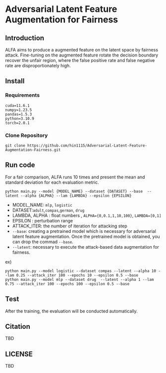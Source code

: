 # Adversarial Latent Feature Augmentation for Fairness
## Introduction
ALFA aims to produce a augmented feature on the latent space by fairness attack. Fine-tuning on the augmented feature rotate the decision boundary recover the unfair region, where the false positive rate and false negative rate are disproportionately high.

## Install
### Requirements
  ```
cuda=11.6.1
numpy=1.23.5
pandas=1.5.3
python=3.10.9
torch=2.0.1
  ```
### Clone Repository
```
git clone https://github.com/hin1115/Adversarial-Latent-Feature-Augmentation-Fairness.git
```

## Run code
For a fair comparison, ALFA runs 10 times and present the mean and standard deviation for each evaluation metric.
```
python main.py --model {MODEL_NAME} --dataset {DATASET} --base  --latent --alpha {ALPHA} --lam {LAMBDA} --epsilon {EPSILON}
```
- MODEL_NAME: ```mlp```, ```logistic```
- DATASET:```adult```,```compas```,```german```, ```drug```
- LAMBDA, ALPHA : float numbers , ```ALPHA={0,0.1,1,10,100}```,  ```LAMBDA=[0,1]```
- EPSILON : perturbation range
- ATTACK_ITER: the number of iteration for attacking step
- ```--base```: creating a pretrained model which is necessary for adversarial latent feature augmentation. Once the pretrained model is obtained, you can drop the commad ```--base```.
- ```--latent```: necessary to execute the attack-based data augmentation for fairness.


ex)
```
python main.py --model logistic --dataset compas --latent --alpha 10 --lam 0.25 --attack_iter 100 --epochs 10 --epsilon 0.5 --base
python main.py --model mlp --dataset drug  --latent --alpha 1 --lam 0.75 --attack_iter 100 --epochs 100 --epsilon 0.5 --base
```
## Test
After the training, the evaluation will be conducted automatically.

## Citation
TBD

## LICENSE
TBD
